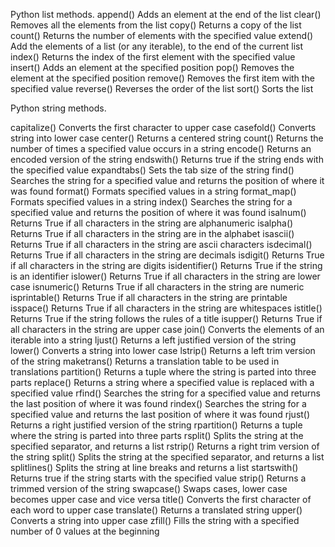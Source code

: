 Python list methods.
append()	Adds an element at the end of the list
clear()	Removes all the elements from the list
copy()	Returns a copy of the list
count()	Returns the number of elements with the specified value
extend()	Add the elements of a list (or any iterable), to the end of the current list
index()	Returns the index of the first element with the specified value
insert()	Adds an element at the specified position
pop()	      Removes the element at the specified position
remove()	Removes the first item with the specified value
reverse()	Reverses the order of the list
sort()	Sorts the list

Python string methods.

capitalize() Converts the first character to upper case
casefold()	 Converts string into lower case
center()	 Returns a centered string
count()	 Returns the number of times a specified value occurs in a string
encode()	 Returns an encoded version of the string
endswith()	 Returns true if the string ends with the specified value
expandtabs() Sets the tab size of the string
find()	 Searches the string for a specified value and returns the position of where it was found
format()	 Formats specified values in a string
format_map() Formats specified values in a string
index()	 Searches the string for a specified value and returns the position of where it was found
isalnum()	 Returns True if all characters in the string are alphanumeric
isalpha()	 Returns True if all characters in the string are in the alphabet
isascii()	 Returns True if all characters in the string are ascii characters
isdecimal()	 Returns True if all characters in the string are decimals
isdigit()	 Returns True if all characters in the string are digits
isidentifier() Returns True if the string is an identifier
islower()	Returns True if all characters in the string are lower case
isnumeric()	Returns True if all characters in the string are numeric
isprintable()	Returns True if all characters in the string are printable
isspace()	Returns True if all characters in the string are whitespaces
istitle()	Returns True if the string follows the rules of a title
isupper()	Returns True if all characters in the string are upper case
join()	Converts the elements of an iterable into a string
ljust()	Returns a left justified version of the string
lower()	Converts a string into lower case
lstrip()	Returns a left trim version of the string
maketrans()	Returns a translation table to be used in translations
partition()	Returns a tuple where the string is parted into three parts
replace()	Returns a string where a specified value is replaced with a specified value
rfind()	Searches the string for a specified value and returns the last position of where it was found
rindex()	Searches the string for a specified value and returns the last position of where it was found
rjust()	Returns a right justified version of the string
rpartition()	Returns a tuple where the string is parted into three parts
rsplit()	Splits the string at the specified separator, and returns a list
rstrip()	Returns a right trim version of the string
split()	Splits the string at the specified separator, and returns a list
splitlines()	Splits the string at line breaks and returns a list
startswith()	Returns true if the string starts with the specified value
strip()	Returns a trimmed version of the string
swapcase()	Swaps cases, lower case becomes upper case and vice versa
title()	Converts the first character of each word to upper case
translate()	Returns a translated string
upper()	Converts a string into upper case
zfill()	Fills the string with a specified number of 0 values at the beginning

